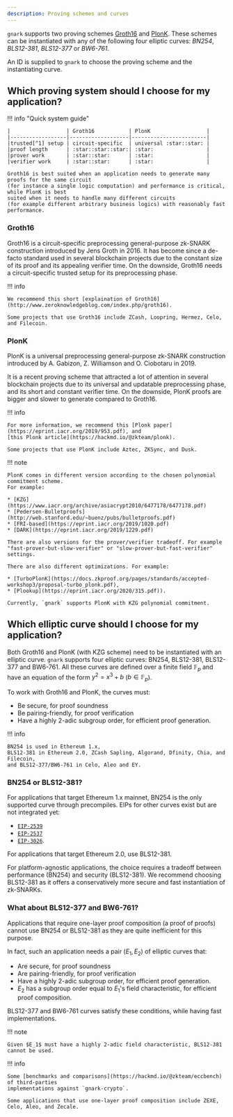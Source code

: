 ```yaml
---
description: Proving schemes and curves
---
```


`gnark` supports two proving schemes [Groth16](https://eprint.iacr.org/2016/260.pdf) and
[PlonK](https://eprint.iacr.org/2019/953.pdf). These schemes can be instantiated with any of the
following four elliptic curves: *BN254*, *BLS12-381*, *BLS12-377* or *BW6-761*.

An ID is supplied to `gnark` to choose the proving scheme and the instantiating curve.

## Which proving system should I choose for my application?

!!! info "Quick system guide"

    |                  | Groth16           | PlonK                  |
    |------------------|-------------------|------------------------|
    |trusted[^1] setup | circuit-specific  | universal :star::star: |
    |proof length      | :star::star::star:| :star:                 |
    |prover work       | :star::star:      | :star:                 |
    |verifier work     | :star::star:      | :star:                 |

    Groth16 is best suited when an application needs to generate many proofs for the same circuit
    (for instance a single logic computation) and performance is critical, while PlonK is best
    suited when it needs to handle many different circuits
    (for example different arbitrary business logics) with reasonably fast performance.

### Groth16

Groth16 is a circuit-specific preprocessing general-purpose zk-SNARK construction introduced by
Jens Groth in 2016. It has become since a de-facto standard used in several blockchain projects due
to the constant size of its proof and its appealing verifier time. On the downside, Groth16 needs a
circuit-specific trusted setup for its preprocessing phase.

!!! info

    We recommend this short [explaination of Groth16](http://www.zeroknowledgeblog.com/index.php/groth16).

    Some projects that use Groth16 include ZCash, Loopring, Hermez, Celo, and Filecoin.

### PlonK

PlonK is a universal preprocessing general-purpose zk-SNARK construction introduced by
A. Gabizon, Z. Williamson and O. Ciobotaru in 2019.

It is a recent proving scheme that attracted a lot of attention in several blockchain projects due
to its universal and updatable preprocessing phase, and its short and constant verifier time. On the
downside, PlonK proofs are bigger and slower to generate compared to Groth16.

!!! info

    For more information, we recommend this [Plonk paper](https://eprint.iacr.org/2019/953.pdf), and
    [this Plonk article](https://hackmd.io/@zkteam/plonk).

    Some projects that use PlonK include Aztec, ZKSync, and Dusk.

!!! note

    PlonK comes in different version according to the chosen polynomial commitment scheme.
    For example:

    * [KZG](https://www.iacr.org/archive/asiacrypt2010/6477178/6477178.pdf)
    * [Pedersen-Bulletproofs](http://web.stanford.edu/~buenz/pubs/bulletproofs.pdf)
    * [FRI-based](https://eprint.iacr.org/2019/1020.pdf)
    * [DARK](https://eprint.iacr.org/2019/1229.pdf)

    There are also versions for the prover/verifier tradeoff. For example
    "fast-prover-but-slow-verifier" or "slow-prover-but-fast-verifier" settings.

    There are also different optimizations. For example:

    * [TurboPlonK](https://docs.zkproof.org/pages/standards/accepted-workshop3/proposal-turbo_plonk.pdf),
    * [Plookup](https://eprint.iacr.org/2020/315.pdf)).

    Currently, `gnark` supports PlonK with KZG polynomial commitment.

## Which elliptic curve should I choose for my application?

Both Groth16 and PlonK (with KZG scheme) need to be instantiated with an elliptic curve.
`gnark` supports four elliptic curves: BN254, BLS12-381, BLS12-377 and BW6-761.
All these curves are defined over a finite field $\mathbb{F}_p$ and have an equation of the form
$y^2=x^3+b$ ($b\in \mathbb{F}_p$).

To work with Groth16 and PlonK, the curves must:

- Be secure, for proof soundness
- Be pairing-friendly, for proof verification
- Have a highly 2-adic subgroup order, for efficient proof generation.

!!! info

    BN254 is used in Ethereum 1.x,
    BLS12-381 in Ethereum 2.0, ZCash Sapling, Algorand, Dfinity, Chia, and Filecoin,
    and BLS12-377/BW6-761 in Celo, Aleo and EY.

### BN254 or BLS12-381?

For applications that target Ethereum 1.x mainnet, BN254 is the only supported curve through
precompiles. EIPs for other curves exist but are not integrated yet:

* [`EIP-2539`](https://eips.ethereum.org/EIPS/eip-2539)
* [`EIP-2537`](https://eips.ethereum.org/EIPS/eip-2537)
* [`EIP-3026`](https://eips.ethereum.org/EIPS/eip-3026).

For applications that target Ethereum 2.0, use BLS12-381.

For platform-agnostic applications, the choice requires a tradeoff between performance
(BN254) and security (BLS12-381). We recommend choosing BLS12-381 as it offers a conservatively more
secure and fast instantiation of zk-SNARKs.

### What about BLS12-377 and BW6-761?

Applications that require one-layer proof composition (a proof of proofs) cannot use BN254 or
BLS12-381 as they are quite inefficient for this purpose.

In fact, such an application needs a pair ($E_1, E_2$) of elliptic curves that:

- Are secure, for proof soundness
- Are pairing-friendly, for proof verification
- Have a highly 2-adic subgroup order, for efficient proof generation.
- $E_2$ has a subgroup order equal to $E_1$'s field characteristic, for efficient proof composition.

BLS12-377 and BW6-761 curves satisfy these conditions, while having fast implementations.

!!! note

    Given $E_1$ must have a highly 2-adic field characteristic, BLS12-381 cannot be used.

!!! info

    Some [benchmarks and comparisons](https://hackmd.io/@zkteam/eccbench) of third-parties
    implementations against `gnark-crypto`.

    Some applications that use one-layer proof composition include ZEXE, Celo, Aleo, and Zecale.

